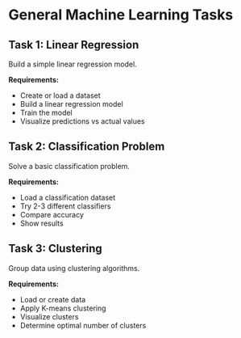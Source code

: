 # General Machine Learning Tasks

## Task 1: Linear Regression
Build a simple linear regression model.

**Requirements:**
- Create or load a dataset
- Build a linear regression model
- Train the model
- Visualize predictions vs actual values

## Task 2: Classification Problem
Solve a basic classification problem.

**Requirements:**
- Load a classification dataset
- Try 2-3 different classifiers
- Compare accuracy
- Show results

## Task 3: Clustering
Group data using clustering algorithms.

**Requirements:**
- Load or create data
- Apply K-means clustering
- Visualize clusters
- Determine optimal number of clusters
